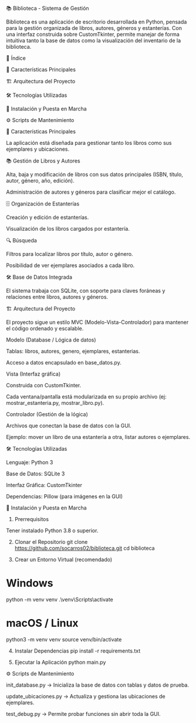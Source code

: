 📚 Biblioteca - Sistema de Gestión

Biblioteca es una aplicación de escritorio desarrollada en Python, pensada para la gestión organizada de libros, autores, géneros y estanterías. Con una interfaz construida sobre CustomTkinter, permite manejar de forma intuitiva tanto la base de datos como la visualización del inventario de la biblioteca.

📜 Índice

🌟 Características Principales

🏗️ Arquitectura del Proyecto

🛠️ Tecnologías Utilizadas

🚀 Instalación y Puesta en Marcha

⚙️ Scripts de Mantenimiento

🌟 Características Principales

La aplicación está diseñada para gestionar tanto los libros como sus ejemplares y ubicaciones.

📚 Gestión de Libros y Autores

Alta, baja y modificación de libros con sus datos principales (ISBN, título, autor, género, año, edición).

Administración de autores y géneros para clasificar mejor el catálogo.

🗄️ Organización de Estanterías

Creación y edición de estanterías.

Visualización de los libros cargados por estantería.

🔍 Búsqueda

Filtros para localizar libros por título, autor o género.

Posibilidad de ver ejemplares asociados a cada libro.

🛠️ Base de Datos Integrada

El sistema trabaja con SQLite, con soporte para claves foráneas y relaciones entre libros, autores y géneros.

🏗️ Arquitectura del Proyecto

El proyecto sigue un estilo MVC (Modelo-Vista-Controlador) para mantener el código ordenado y escalable.

Modelo (Database / Lógica de datos)

Tablas: libros, autores, genero, ejemplares, estanterias.

Acceso a datos encapsulado en base_datos.py.

Vista (Interfaz gráfica)

Construida con CustomTkinter.

Cada ventana/pantalla está modularizada en su propio archivo (ej: mostrar_estanteria.py, mostrar_libro.py).

Controlador (Gestión de la lógica)

Archivos que conectan la base de datos con la GUI.

Ejemplo: mover un libro de una estantería a otra, listar autores o ejemplares.

🛠️ Tecnologías Utilizadas

Lenguaje: Python 3

Base de Datos: SQLite 3

Interfaz Gráfica: CustomTkinter

Dependencias: Pillow (para imágenes en la GUI)

🚀 Instalación y Puesta en Marcha
1. Prerrequisitos

Tener instalado Python 3.8 o superior.

2. Clonar el Repositorio
git clone https://github.com/socarros02/biblioteca.git
cd biblioteca

3. Crear un Entorno Virtual (recomendado)
# Windows
python -m venv venv
.\venv\Scripts\activate

# macOS / Linux
python3 -m venv venv
source venv/bin/activate

4. Instalar Dependencias
pip install -r requirements.txt

5. Ejecutar la Aplicación
python main.py

⚙️ Scripts de Mantenimiento

init_database.py → Inicializa la base de datos con tablas y datos de prueba.

update_ubicaciones.py → Actualiza y gestiona las ubicaciones de ejemplares.

test_debug.py → Permite probar funciones sin abrir toda la GUI.
